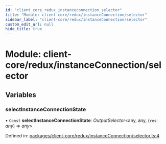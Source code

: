 ```yaml
---
id: "client_core_redux_instanceconnection_selector"
title: "Module: client-core/redux/instanceConnection/selector"
sidebar_label: "client-core/redux/instanceConnection/selector"
custom_edit_url: null
hide_title: true
---
```


# Module: client-core/redux/instanceConnection/selector

## Variables

### selectInstanceConnectionState

• `Const` **selectInstanceConnectionState**: *OutputSelector*<any, any, (`res`: *any*) => *any*\>

Defined in: [packages/client-core/redux/instanceConnection/selector.ts:4](https://github.com/xr3ngine/xr3ngine/blob/5c3dcaef1/packages/client-core/redux/instanceConnection/selector.ts#L4)
